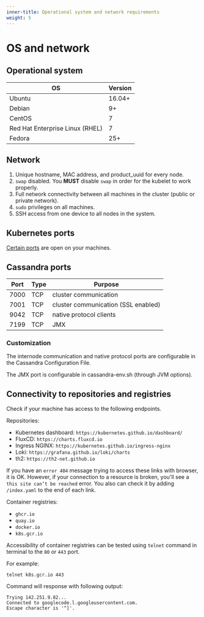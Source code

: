```yaml
---
inner-title: Operational system and network requirements
weight: 5
---
```


# OS and network

<!-- ## Kubernetes minimum requirements
Machines that meet Kubernetes minimum requirements for the workers
https://kubernetes.io/docs/setup/production-environment/tools/kubeadm/install-kubeadm/#before-you-begin -->

## Operational system

|OS|Version|
|---|---|
|Ubuntu|16.04+|
|Debian|9+|
|CentOS|7|
|Red Hat Enterprise Linux (RHEL)|7|
|Fedora|25+|

## Network

1. Unique hostname, MAC address, and product_uuid for every node.
2. `swap` disabled. You **MUST** disable `swap` in order for the kubelet to work properly.
3. Full network connectivity between all machines in the cluster (public or private network).
4. `sudo` privileges on all machines.
5. SSH access from one device to all nodes in the system.

## Kubernetes ports

[Certain ports](https://kubernetes.io/docs/setup/production-environment/tools/kubeadm/install-kubeadm/#check-required-ports) are open on your machines.

## Cassandra ports

|Port|Type|Purpose|
|---|---|---|
|7000|TCP|cluster communication|
|7001|TCP|cluster communication (SSL enabled)|
|9042|TCP|native protocol clients|
|7199|TCP|JMX|

### Customization

The internode communication and native protocol
ports are configurable in the Cassandra Configuration File.

The JMX
port is configurable in cassandra-env.sh (through JVM options).


## Connectivity to repositories and registries

Check if your machine has access to the following endpoints.

Repositories:

- Kubernetes dashboard: `https://kubernetes.github.io/dashboard/`
- FluxCD: `https://charts.fluxcd.io`
- Ingress NGINX: `https://kubernetes.github.io/ingress-nginx`
- Loki: `https://grafana.github.io/loki/charts`
- th2: `https://th2-net.github.io`

<notice note>

If you have an `error 404` message trying to access these links with browser, it is OK. 
However, if your connection to a resource is broken, you'll see a `this site can’t be reached` error.
You also can check it by adding `/index.yaml` to the end of each link.

</notice>

Container registries:
- `ghcr.io`
- `quay.io`
- `docker.io`
- `k8s.gcr.io`

<!--Instructions about how to check accessibility needed--> 

<notice note>

Accessibility of container registries can be tested using `telnet` command in terminal to the `80` or `443` port. 

For example:

```shell
telnet k8s.gcr.io 443
```

Command will response with following output:

```shell
Trying 142.251.9.82...
Connected to googlecode.l.googleusercontent.com.
Escape character is '^]'.
```

</notice>
